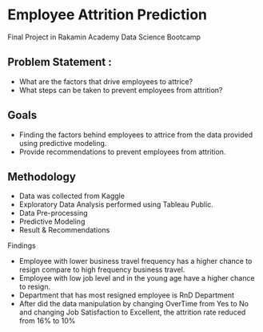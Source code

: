 # Employee Attrition Prediction
Final Project in Rakamin Academy Data Science Bootcamp

## Problem Statement :
* What are the factors that drive employees to attrice?
* What steps can be taken to prevent employees from attrition?

## Goals
* Finding the factors behind employees to attrice from the data provided using predictive modeling.
* Provide recommendations to prevent employees from attrition.

## Methodology
* Data was collected from Kaggle
* Exploratory Data Analysis performed using Tableau Public.
* Data Pre-processing
* Predictive Modeling
* Result & Recommendations

Findings
* Employee with lower business travel frequency has a higher chance to resign compare to high frequency business travel.
* Employee with low job level and in the young age have a higher chance to resign.
* Department that has most resigned employee is RnD Department
* After did the data manipulation by changing OverTime from Yes to No and changing Job Satisfaction to Excellent, the attrition rate reduced from 16% to 10%
